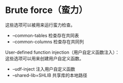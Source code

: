 # Brute force（蛮力）

这些选项可以被用来运行蛮力检查。

* –common-tables 检查存在共同表
* –common-columns 检查存在共同列

User-defined function injection（用户自定义函数注入）：  
这些选项可以用来创建用户自定义函数。

* –udf-inject 注入用户自定义函数
* –shared-lib=SHLIB 共享库的本地路径

